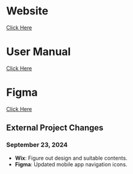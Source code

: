 
# Website

[Click Here](https://editor.wix.com/html/editor/web/renderer/edit/ac1b82ab-7bae-484d-8531-74e056fbb336?metaSiteId=b108be09-49d5-45aa-847f-ebf38dac2f8e)

# User Manual

[Click Here](https://www.canva.com/design/DAGRvfCRn08/PMlnSLMTpITzDVfS2ZK3vA/edit)

# Figma 

[Click Here](https://www.figma.com/design/FxdX2cF8JFNE6buxM2S2eT/E-commerce-mobile-app---Florist-(Community)?node-id=102-70&node-type=canvas&t=CJydQcEDIDB82QJ5-0)


## External Project Changes

### September 23, 2024
- **Wix**: Figure out design and suitable contents.
- **Figma**: Updated mobile app navigation icons.


